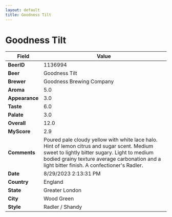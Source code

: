 ```yaml
---
layout: default
title: Goodness Tilt
---
```


# Goodness Tilt

| Field         | Value     |
|---------------|-----------|
| **BeerID** | 1136994 |
| **Beer** | Goodness Tilt |
| **Brewer** | Goodness Brewing Company |
| **Aroma** | 5.0 |
| **Appearance** | 3.0 |
| **Taste** | 6.0 |
| **Palate** | 3.0 |
| **Overall** | 12.0 |
| **MyScore** | 2.9 |
| **Comments** | Poured pale cloudy yellow with white lace halo. Hint of lemon citrus and sugar scent. Medium sweet to lightly bitter sugary. Light to medium bodied grainy texture average carbonation and a light bitter finish. A confectioner's Radler. |
| **Date** | 8/29/2023 2:13:31 PM |
| **Country** | England |
| **State** | Greater London |
| **City** | Wood Green |
| **Style** | Radler / Shandy |
